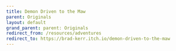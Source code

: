 ```yaml
---
title: Demon Driven to the Maw
parent: Originals
layout: default
grand_parent: parent: Originals
redirect_from: /resources/adventures
redirect_to: https://brad-kerr.itch.io/demon-driven-to-the-maw
---
```

